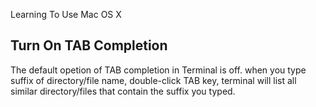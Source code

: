 Learning To Use Mac OS X

## Turn On TAB Completion
The default opetion of TAB completion in Terminal is off. when you type suffix of directory/file name, double-click TAB key, terminal will list all similar directory/files that contain the suffix you typed. 

